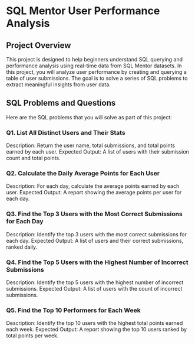 # SQL Mentor User Performance Analysis
## Project Overview
This project is designed to help beginners understand SQL querying and performance analysis using real-time data from SQL Mentor datasets. In this project, you will analyze user performance by creating and querying a table of user submissions. The goal is to solve a series of SQL problems to extract meaningful insights from user data.
## SQL Problems and Questions
Here are the SQL problems that you will solve as part of this project:

### Q1. List All Distinct Users and Their Stats
Description: Return the user name, total submissions, and total points earned by each user.
Expected Output: A list of users with their submission count and total points.
### Q2. Calculate the Daily Average Points for Each User
Description: For each day, calculate the average points earned by each user.
Expected Output: A report showing the average points per user for each day.
### Q3. Find the Top 3 Users with the Most Correct Submissions for Each Day
Description: Identify the top 3 users with the most correct submissions for each day.
Expected Output: A list of users and their correct submissions, ranked daily.
### Q4. Find the Top 5 Users with the Highest Number of Incorrect Submissions
Description: Identify the top 5 users with the highest number of incorrect submissions.
Expected Output: A list of users with the count of incorrect submissions.
### Q5. Find the Top 10 Performers for Each Week
Description: Identify the top 10 users with the highest total points earned each week.
Expected Output: A report showing the top 10 users ranked by total points per week.
